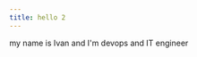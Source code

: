 ```yaml
---
title: hello 2
---
```


my name is Ivan and I'm devops and IT engineer
<script>
    console.log("hello from \"hello 2\" page")
</script>